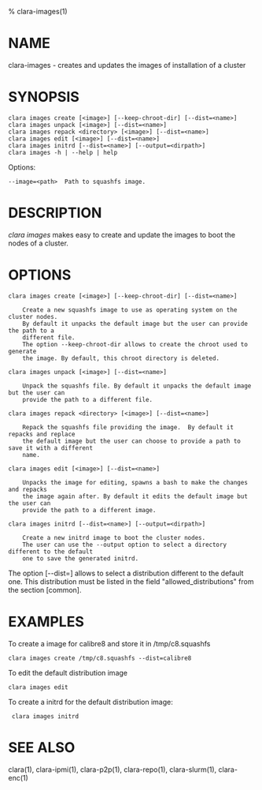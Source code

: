 % clara-images(1)

# NAME

clara-images - creates and updates the images of installation of a cluster

# SYNOPSIS

    clara images create [<image>] [--keep-chroot-dir] [--dist=<name>]
    clara images unpack [<image>] [--dist=<name>]
    clara images repack <directory> [<image>] [--dist=<name>]
    clara images edit [<image>] [--dist=<name>]
    clara images initrd [--dist=<name>] [--output=<dirpath>]
    clara images -h | --help | help

Options:

    --image=<path>  Path to squashfs image.

# DESCRIPTION

*clara images* makes easy to create and update the images to boot the nodes of a cluster.

# OPTIONS

    clara images create [<image>] [--keep-chroot-dir] [--dist=<name>]

        Create a new squashfs image to use as operating system on the cluster nodes.
        By default it unpacks the default image but the user can provide the path to a
        different file.
        The option --keep-chroot-dir allows to create the chroot used to generate
        the image. By default, this chroot directory is deleted.

    clara images unpack [<image>] [--dist=<name>]

        Unpack the squashfs file. By default it unpacks the default image but the user can
        provide the path to a different file.

    clara images repack <directory> [<image>] [--dist=<name>]

        Repack the squashfs file providing the image.  By default it repacks and replace
        the default image but the user can choose to provide a path to save it with a different
        name.

    clara images edit [<image>] [--dist=<name>]

        Unpacks the image for editing, spawns a bash to make the changes and repacks
        the image again after. By default it edits the default image but the user can
        provide the path to a different image.

    clara images initrd [--dist=<name>] [--output=<dirpath>]

        Create a new initrd image to boot the cluster nodes.
        The user can use the --output option to select a directory different to the default
        one to save the generated initrd.

The option [--dist=<name>] allows to select a distribution different to the default one.
This distribution must be listed in the field "allowed_distributions" from the section [common].

# EXAMPLES

To create a image for calibre8 and store it in /tmp/c8.squashfs

    clara images create /tmp/c8.squashfs --dist=calibre8

To edit the default distribution image

    clara images edit

To create a initrd for the default distribution image:

     clara images initrd

# SEE ALSO

clara(1), clara-ipmi(1), clara-p2p(1), clara-repo(1), clara-slurm(1), clara-enc(1)
